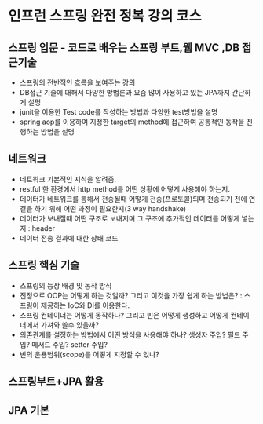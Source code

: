 # 인프런 스프링 완전 정복 강의 코스

## 스프링 입문 - 코드로 배우는 스프링 부트,웹 MVC ,DB 접근기술
- 스프링의 전반적인 흐름을 보여주는 강의
- DB접근 기술에 대해서 다양한 방법론과 요즘 많이 사용하고 있는 JPA까지 간단하게 설명
- junit을 이용한 Test code를 작성하는 방법과 다양한 test방법을 설명
- spring aop를 이용하여 지정한 target의 method에 접근하여 공통적인 동작을 진행하는 방법을 설명

## 네트워크
- 네트워크 기본적인 지식을 알려줌.
- restful 한 환경에서 http method를 어떤 상황에 어떻게 사용해야 하는지.
- 데이터가 네트워크를 통해서 전송될때 어떻게 전송(프로토콜)되며 전송되기 전에 연결을 하기 위해 어떤 과정이 필요한지(3 way handshake)
- 데이터가 보내질때 어떤 구조로 보내지며 그 구조에 추가적인 데이터를 어떻게 넣는지 : header
- 데이터 전송 결과에 대한 상태 코드 

## 스프링 핵심 기술
- 스프링의 등장 배경 및 동작 방식
- 진정으로 OOP는 어떻게 하는 것일까? 그리고 이것을 가장 쉽게 하는 방법은? : 스프링이 제공하는 IoC와 DI를 이용한다.
- 스프링 컨테이너는 어떻게 동작하나? 그리고 빈은 어떻게 생성하고 어떻게 컨테이너에서 가져와 쓸수 있을까?
- 의존관계를 설정하는 방법에서 어떤 방식을 사용해야 하나? 생성자 주입? 필드 주입? 메서드 주입? setter 주입?
- 빈의 운용범위(scope)를 어떻게 지정할 수 있나?

## 스프링부트+JPA 활용

## JPA 기본   
